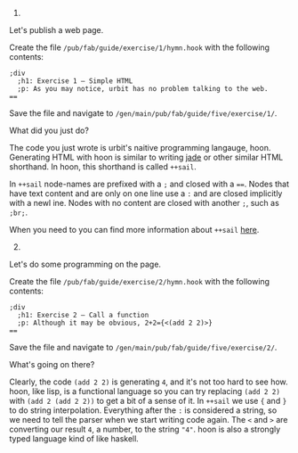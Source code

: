 1. 

Let's publish a web page. 

Create the file `/pub/fab/guide/exercise/1/hymn.hook` with the following contents:

    ;div
      ;h1: Exercise 1 — Simple HTML
      ;p: As you may notice, urbit has no problem talking to the web.
    ==

Save the file and navigate to `/gen/main/pub/fab/guide/five/exercise/1/`. 

What did you just do?

The code you just wrote is urbit's naitive programming langauge, hoon. Generating HTML with hoon is similar to writing [jade](link) or other similar HTML shorthand. In hoon, this shorthand is called `++sail`. 

In `++sail` node-names are prefixed with a `;` and closed with a `==`. Nodes that have text content and are only on one line use a `:` and are closed implicitly with a newl ine. Nodes with no content are closed with another `;`, such as `;br;`. 

When you need to you can find more information about `++sail` [here](link). 


2.

Let's do some programming on the page. 

Create the file `/pub/fab/guide/exercise/2/hymn.hook` with the following contents:

    ;div
      ;h1: Exercise 2 — Call a function
      ;p: Although it may be obvious, 2+2={<(add 2 2)>}
    ==

Save the file and navigate to `/gen/main/pub/fab/guide/five/exercise/2/`. 

What's going on there?

Clearly, the code `(add 2 2)` is generating `4`, and it's not too hard to see how. hoon, like lisp, is a functional language so you can try replacing `(add 2 2)` with `(add 2 (add 2 2))` to get a bit of a sense of it. In `++sail` we use `{` and `}` to do string interpolation. Everything after the `:` is considered a string, so we need to tell the parser when we start writing code again. The `<` and `>` are converting our result `4`, a number, to the string `"4"`. hoon is also a strongly typed language kind of like haskell. 